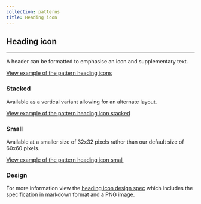 ```yaml
---
collection: patterns
title: Heading icon
---
```


## Heading icon

<hr>

A header can be formatted to emphasise an icon and supplementary text.

<a href="https://vanilla-framework.github.io/vanilla-framework/examples/patterns/heading-icon/"
  class="js-example">
View example of the pattern heading icons
</a>

### Stacked

Available as a vertical variant allowing for an alternate layout.

<a href="https://vanilla-framework.github.io/vanilla-framework/examples/patterns/heading-icon-stacked/"
  class="js-example">
View example of the pattern heading icon stacked
</a>

### Small

Available at a smaller size of 32x32 pixels rather than our default size of 60x60 pixels.

<a href="https://vanilla-framework.github.io/vanilla-framework/examples/patterns/heading-icon-small/"
  class="js-example">
View example of the pattern heading icon small
</a>

### Design

For more information view the [heading icon design spec](https://github.com/ubuntudesign/vanilla-design/tree/master/Heading%20icon) which includes the specification in markdown format and a PNG image.
